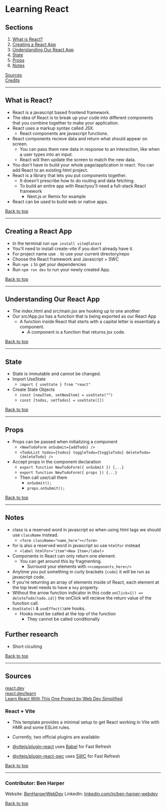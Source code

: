 # Learning React

## Sections
<a name="Sections"></a>
1. [What is React?](#whatIsReact)
2. [Creating a React App](#creatingAReactApp)
3. [Understanding Our React App](#understandingOurReactApp)
4. [State](#state)
5. [Props](#props)
6. [Notes](#notes)

[Sources](#sources)<br>
[Credits](#credits)<br>
__________________________________________________________________________________________________________________________________________
<a name="whatIsReact"></a>
## What is React?
- React is a javascript based frontend framework.
- The idea of React is to break up your code into different components that you combine together to make your application.
- React uses a markup syntax called JSX.
  - React components are javascript functions.
- React components recieve data and return what should appear on screen.
  - You can pass them new data in response to an interaction, like when a user types into an input.
  - React will then update the screen to match the new data.
- You don't have to build your whole page/application in react. You can add React to an existing html project.
- React is a library that lets you put components together.
  - It doesn’t prescribe how to do routing and data fetching.
  - To build an entire app with Reactyou'll need a full-stack React framework
    -  Next.js or Remix for example
- React can be used to build web or native apps.

[Back to top](#Sections)
__________________________________________________________________________________________________________________________________________
<a name="creatingAReactApp"></a>
## Creating a React App
- In the terminal run `npm install vite@latest`
- You'll need to install create-vite if you don't already have it.
- For project name use `.` to use your current directory/repo
- Choose the React framework and Javascript + SWC
- Run `npm i` to get your dependencies
- Run `npm run dev` to run your newly created App.

[Back to top](#Sections)
__________________________________________________________________________________________________________________________________________
<a name="understandingOurReactApp"></a>
## Understanding Our React App
- The index.html and src/main.jsx are hooking up to one another
- Our src/App.jsx has a function that is being exported as our React App
  - A function inside React that starts with a capital letter is essentially a component.
     - A component is a function that returns jsx code.

[Back to top](#Sections)
__________________________________________________________________________________________________________________________________________
<a name="state"></a>

## State
- State is immutable and cannot be changed.
- Import UseState
  - `import { useState } from "react"`
- Create State Objects
  - `const [newItem, setNewItem] = useState("")`
  - `const [todos, setTodos] = useState([])`

[Back to top](#Sections)
__________________________________________________________________________________________________________________________________________
<a name="props"></a>

## Props
- Props can be passed when initializing a component
  - `<NewTodoForm onSubmit={addTodo} />`
  - `<TodoList todos={todos} toggleTodo={toggleTodo} deleteTodo={deleteTodo} />`
- Accept props in the component declaration
  - `export function NewTodoForm({ onSubmit }) {...}`
  - `export function NewTodoForm({ props }) {...}`
  - Then call use/call them
    - `onSubmit();`
    - `props.onSubmit();`

[Back to top](#Sections)
__________________________________________________________________________________________________________________________________________
<a name="notes"></a>

## Notes
- class is a reserved word in javascript so when using html tags we should use `className` instead.
  - `<form className="name_here"></form>`
- for is also a reserved word in javascript so use `htmlFor` instead
  - `<label htmlFor="item">New Item</label>`
- Components in React can only return one element.
  - You can get around this by fragmenting.
    - Surround your elements with `<>components_here</>`
- Anytime you put something in curly brackets `{code}` it will be run as javascript code.
- If you're returning an array of elements inside of React, each element at the top level needs to have a `key` property.
- Without the arrow function indicator in this code `onClick={() => deleteTodo(todo.id)}` the onClick will recieve the return value of the function call.
- `UseState()` & `useEffect()`are hooks.
  - Hooks must be called at the top of the function
    - They cannot be called conditionally

## Further research
- Short cicuiting

[Back to top](#Sections)
__________________________________________________________________________________________________________________________________________
<a name="sources"></a>
## Sources
[react.dev](https://react.dev/)<br>
[react.dev/learn](https://react.dev/learn)<br>
[Learn React With This One Project by Web Dev Simplified](https://www.youtube.com/watch?v=Rh3tobg7hEo)<br>

### React + Vite
- This template provides a minimal setup to get React working in Vite with HMR and some ESLint rules.
- Currently, two official plugins are available:

- [@vitejs/plugin-react](https://github.com/vitejs/vite-plugin-react/blob/main/packages/plugin-react/README.md) uses [Babel](https://babeljs.io/) for Fast Refresh
- [@vitejs/plugin-react-swc](https://github.com/vitejs/vite-plugin-react-swc) uses [SWC](https://swc.rs/) for Fast Refresh

[Back to top](#Sections)
__________________________________________________________________________________________________________________________________________
<a name="credits"></a>
### Contributor: Ben Harper
Website: [BenHarperWebDev](https://henbarper.github.io/benharperwebdev/)
LinkedIn: [linkedin.com/in/ben-harper-webdev](https://www.linkedin.com/in/ben-harper-webdev/)

[Back to top](#Sections)
